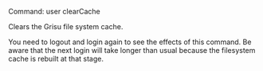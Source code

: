 Command: user clearCache 

Clears the Grisu file system cache. 

You need to logout and login again to see the effects of this command. Be aware that the next login will take longer than usual because the filesystem cache is rebuilt at that stage.
